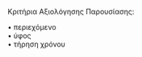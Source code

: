 Κριτήρια Αξιολόγησης Παρουσίασης:

• περιεχόμενο       <br>
• ύφος              <br>
• τήρηση χρόνου
